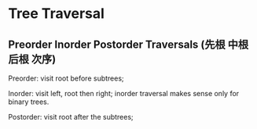 Tree Traversal
==

Preorder Inorder Postorder Traversals (先根 中根 后根 次序)
--

Preorder: visit root before subtrees;

Inorder: visit left, root then right; inorder traversal makes sense only for binary trees.

Postorder: visit root after the subtrees;


